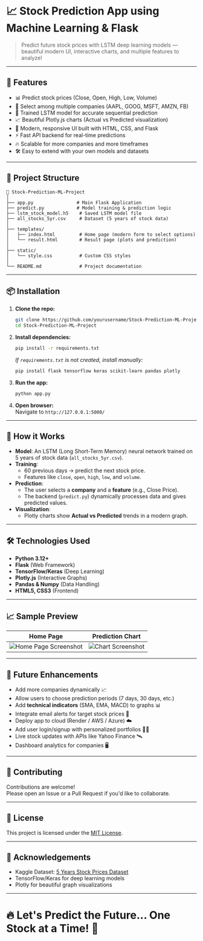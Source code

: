 # 📈 Stock Prediction App using Machine Learning & Flask

> Predict future stock prices with LSTM deep learning models — beautiful modern UI, interactive charts, and multiple features to analyze!

---

## 🌟 Features

- 📊 Predict stock prices (Close, Open, High, Low, Volume)
- 🏢 Select among multiple companies (AAPL, GOOG, MSFT, AMZN, FB)
- 🤖 Trained LSTM model for accurate sequential prediction
- 📈 Beautiful Plotly.js charts (Actual vs Predicted visualization)
- 🎨 Modern, responsive UI built with HTML, CSS, and Flask
- ⚡ Fast API backend for real-time predictions
- 🔥 Scalable for more companies and more timeframes
- 🛠️ Easy to extend with your own models and datasets

---

## 🚀 Project Structure

```
📁 Stock-Prediction-ML-Project
│
├── app.py                # Main Flask Application
├── predict.py            # Model training & prediction logic
├── lstm_stock_model.h5    # Saved LSTM model file
├── all_stocks_5yr.csv     # Dataset (5 years of stock data)
│
├── templates/
│   ├── index.html         # Home page (modern form to select options)
│   └── result.html        # Result page (plots and prediction)
│
├── static/
│   └── style.css          # Custom CSS styles
│
└── README.md              # Project documentation
```

---

## 📦 Installation

1. **Clone the repo:**
   ```bash
   git clone https://github.com/yourusername/Stock-Prediction-ML-Project.git
   cd Stock-Prediction-ML-Project
   ```

2. **Install dependencies:**
   ```bash
   pip install -r requirements.txt
   ```

   _If `requirements.txt` is not created, install manually:_
   ```bash
   pip install flask tensorflow keras scikit-learn pandas plotly
   ```

3. **Run the app:**
   ```bash
   python app.py
   ```

4. **Open browser:**  
   Navigate to `http://127.0.0.1:5000/`

---

## 🧠 How it Works

- **Model**: An LSTM (Long Short-Term Memory) neural network trained on 5 years of stock data (`all_stocks_5yr.csv`).
- **Training**: 
  - 60 previous days → predict the next stock price.
  - Features like `close`, `open`, `high`, `low`, and `volume`.
- **Prediction**:
  - The user selects a **company** and a **feature** (e.g., Close Price).
  - The backend (`predict.py`) dynamically processes data and gives predicted values.
- **Visualization**:
  - Plotly charts show **Actual vs Predicted** trends in a modern graph.

---

## 🛠️ Technologies Used

- **Python 3.12+**
- **Flask** (Web Framework)
- **TensorFlow/Keras** (Deep Learning)
- **Plotly.js** (Interactive Graphs)
- **Pandas & Numpy** (Data Handling)
- **HTML5, CSS3** (Frontend)

---

## 📈 Sample Preview

| Home Page | Prediction Chart |
|:---:|:---:|
| ![Home Page Screenshot](screenshots/home.png) | ![Chart Screenshot](screenshots/chart.png) |

---

## 🚀 Future Enhancements

- Add more companies dynamically 📈
- Allow users to choose prediction periods (7 days, 30 days, etc.)
- Add **technical indicators** (SMA, EMA, MACD) to graphs 📊
- Integrate email alerts for target stock prices 📧
- Deploy app to cloud (Render / AWS / Azure) ☁️
- Add user login/signup with personalized portfolios 🧑‍💻
- Live stock updates with APIs like Yahoo Finance 🛰️
- Dashboard analytics for companies 🖥️

---

## 🤝 Contributing

Contributions are welcome!  
Please open an Issue or a Pull Request if you'd like to collaborate.

---

## 📜 License

This project is licensed under the [MIT License](LICENSE).

---

## 🌟 Acknowledgements

- Kaggle Dataset: [5 Years Stock Prices Dataset](https://www.kaggle.com/datasets/borismarjanovic/price-volume-data-for-all-us-stocks-etfs)
- TensorFlow/Keras for deep learning models
- Plotly for beautiful graph visualizations

---

# 🔥 Let's Predict the Future... One Stock at a Time! 🚀
